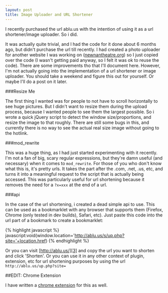 ```yaml
---
layout: post
title: Image Uploader and URL Shortener
---
```


I recently purchased the url ablu.us with the intention of using it as a url shortener/image uploader. So i did.

It was actually quite trivial, and I had the code for it done about 6 months ago, but didn't purchase the url till recently. I had created a photo uploader for another website I was working on ([newnantheatre.org][1]) so I just copied over the code (I wasn't getting paid anyway, so I felt it was ok to reuse the code). There are some improvements tho that I'll document here. However, I'm not actually going into the implementation of a url shortener or image uploader. You should take a weekend and figure this out for yourself. Or maybe I'll do a post on it later.

###Resize Me

The first thing I wanted was for people to not have to scroll horizontally to see huge pictures. But I didn't want to resize them during the upload process, because I wanted people to see them the largest possible. So i wrote a quick jQuery script to detect the window size/proportions, and resize the image to that roughly. There are still some bugs in this, and currently there is no way to see the actual real size image without going to the hotlink.

###mod_rewrite

This was a huge thing, as I had just started experimenting with it recently. I'm not a fan of big, scary regular expressions, but they're damn useful (and necessary) when it comes to `mod_rewrite`. For those of you who don't know what this is, it's pretty urls. It takes the part after the .com, .net, .us, etc, and turns it into a meaningful request to the script that is actually being accessed. This was particularly useful for url shortening because it removes the need for a `?x=xxx` at the end of a url.

###api

In the case of the url shortening, i created a dead simple api to use. This can be used as a bookmarklet with any browser that supports them (Firefox, Chrome (only tested in dev builds), Safari, etc). Just paste this code into the url part of a bookmark to create a bookmarklet:

{% highlight javascript %}
javascript:void(window.location='http://ablu.us/s/up.php?site='+location.href)
{% endhighlight %}

Or you can visit [http://ablu.us/][3] and copy the url you want to shorten and click 'Shorten'. Or you can use it in any other context of plugin, extension, etc for url shortening purposes by using the url `http://ablu.us/up.php?site=`

##EDIT: Chrome Extension

I have written a [chrome extension][2] for this as well.

[1]: http://newnantheatre.org
[2]: http://andre.blue/blog/2010/02/ablu-us-and-chrome-extensions/
[3]: http://ablu.us
